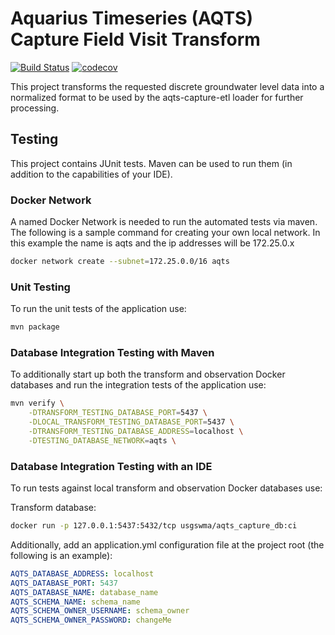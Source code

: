 # Aquarius Timeseries (AQTS) Capture Field Visit Transform

[![Build Status](https://travis-ci.com/usgs/aqts-capture-field-visit-transform.svg?branch=master)](https://travis-ci.com/usgs/aqts-capture-field-visit-transform)
[![codecov](https://codecov.io/gh/usgs/aqts-capture-field-visit-transform/branch/master/graph/badge.svg)](https://codecov.io/gh/usgs/aqts-capture-field-visit-transform)

This project transforms the requested discrete groundwater level data into a normalized format to be used by the aqts-capture-etl loader
for further processing.

## Testing
This project contains JUnit tests. Maven can be used to run them (in addition to the capabilities of your IDE).

### Docker Network
A named Docker Network is needed to run the automated tests via maven. The following is a sample command for creating your own local network. In this example the name is aqts and the ip addresses will be 172.25.0.x

```.sh
docker network create --subnet=172.25.0.0/16 aqts
```

### Unit Testing
To run the unit tests of the application use:

```.sh
mvn package
```

### Database Integration Testing with Maven
To additionally start up both the transform and observation Docker databases and run the integration tests of the application use:

```.sh
mvn verify \
    -DTRANSFORM_TESTING_DATABASE_PORT=5437 \
    -DLOCAL_TRANSFORM_TESTING_DATABASE_PORT=5437 \
    -DTRANSFORM_TESTING_DATABASE_ADDRESS=localhost \
    -DTESTING_DATABASE_NETWORK=aqts \
```

### Database Integration Testing with an IDE
To run tests against local transform and observation Docker databases use:

Transform database:
```.sh
docker run -p 127.0.0.1:5437:5432/tcp usgswma/aqts_capture_db:ci
```

Additionally, add an application.yml configuration file at the project root (the following is an example):
```.yaml
AQTS_DATABASE_ADDRESS: localhost
AQTS_DATABASE_PORT: 5437
AQTS_DATABASE_NAME: database_name
AQTS_SCHEMA_NAME: schema_name
AQTS_SCHEMA_OWNER_USERNAME: schema_owner
AQTS_SCHEMA_OWNER_PASSWORD: changeMe
```

